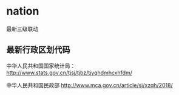 # nation
最新三级联动

## 最新行政区划代码

中华人民共和国国家统计局：
http://www.stats.gov.cn/tjsj/tjbz/tjyqhdmhcxhfdm/

中华人民共和国民政部
http://www.mca.gov.cn/article/sj/xzqh/2018/
